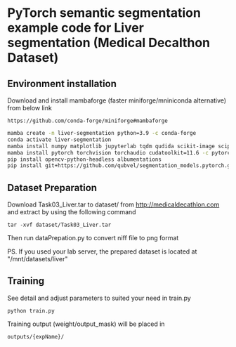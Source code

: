 # PyTorch semantic segmentation example code for Liver segmentation (Medical Decalthon Dataset)

## Environment installation

Download and install mambaforge (faster miniforge/mniniconda alternative) from below link
```
https://github.com/conda-forge/miniforge#mambaforge
```

```bash
mamba create -n liver-segmentation python=3.9 -c conda-forge
conda activate liver-segmentation
mamba install numpy matplotlib jupyterlab tqdm qudida scikit-image scipy pyyaml scikie-learn pywavelets tifffile imageio networkx threadpoolctl joblib dicom2nifti  -c conda-forge -y
mamba install pytorch torchvision torchaudio cudatoolkit=11.6 -c pytorch -c conda-forge -y
pip install opencv-python-headless albumentations
pip install git+https://github.com/qubvel/segmentation_models.pytorch.git
```

## Dataset Preparation

Download Task03_Liver.tar to dataset/ from http://medicaldecathlon.com and extract by using the following command

```
tar -xvf dataset/Task03_Liver.tar
```
Then run dataPrepation.py to convert niff file to png format

PS. If you used your lab server, the prepared dataset is located at "/mnt/datasets/liver"

## Training
See detail and adjust parameters to suited your need in train.py
```
python train.py
```
Training output (weight/output_mask) will be placed in
```
outputs/{expName}/
```